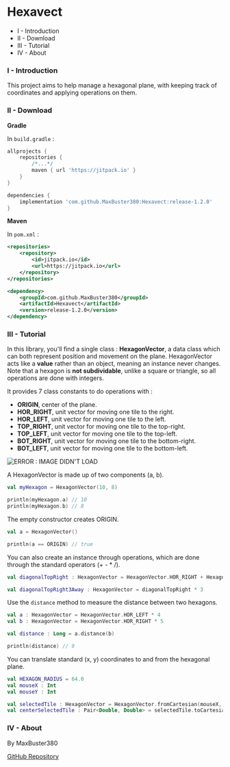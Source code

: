 # Hexavect

- I - Introduction
- II - Download
- III - Tutorial
- IV - About

### I - Introduction

This project aims to help manage a hexagonal plane, with keeping track of coordinates and applying operations on them. 

### II - Download

__Gradle__

In `build.gradle` :

```gradle
allprojects {
	repositories {
		/*...*/
		maven { url 'https://jitpack.io' }
	}
}
```

```gradle
dependencies {
    implementation 'com.github.MaxBuster380:Hexavect:release-1.2.0'
}
```

__Maven__

In `pom.xml` :
```xml
<repositories>
	<repository>
	    <id>jitpack.io</id>
	    <url>https://jitpack.io</url>
	</repository>
</repositories>
```

```xml
<dependency>
    <groupId>com.github.MaxBuster380</groupId>
    <artifactId>Hexavect</artifactId>
    <version>release-1.2.0</version>
</dependency>
```

### III - Tutorial

In this library, you'll find a single class : **HexagonVector**, 
a data class which can both represent position and movement on the plane.
HexagonVector acts like a **value** rather than an object, 
meaning an instance never changes.
Note that a hexagon is **not subdividable**, 
unlike a square or triangle, so all operations are done with integers.

It provides 7 class constants to do operations with :
 - **ORIGIN**, center of the plane.
 - **HOR_RIGHT**, unit vector for moving one tile to the right.
 - **HOR_LEFT**, unit vector for moving one tile to the left.
 - **TOP_RIGHT**, unit vector for moving one tile to the top-right.
 - **TOP_LEFT**, unit vector for moving one tile to the top-left.
 - **BOT_RIGHT**, unit vector for moving one tile to the bottom-right.
 - **BOT_LEFT**, unit vector for moving one tile to the bottom-left.

![ERROR : IMAGE DIDN'T LOAD](https://github.com/MaxBuster380/Hexavect/tree/main/README_images/unitVectors.svg)

A HexagonVector is made up of two components (a, b).
```Kotlin
val myHexagon = HexagonVector(10, 8)

println(myHexagon.a) // 10
println(myHexagon.b) // 8
```

The empty constructor creates ORIGIN.
```Kotlin
val a = HexagonVector()

println(a == ORIGIN) // true
```

You can also create an instance through operations, which are done through the standard operators (+ - * /).

```Kotlin
val diagonalTopRight : HexagonVector = HexagonVector.HOR_RIGHT + HexagonVector.TOP_RIGHT

val diagonalTopRight3Away : HexagonVector = diagonalTopRight * 3
```

Use the `distance` method to measure the distance between two hexagons.
```Kotlin
val a : HexagonVector = HexagonVector.HOR_LEFT * 4
val b : HexagonVector = HexagonVector.HOR_RIGHT * 5

val distance : Long = a.distance(b)

println(distance) // 9
```

You can translate standard (x, y) coordinates to and from the hexagonal plane. 
```Kotlin
val HEXAGON_RADIUS = 64.0
val mouseX : Int
val mouseY : Int

val selectedTile : HexagonVector = HexagonVector.fromCartesian(mouseX, mouseY, HEXAGON_RADIUS)
val centerSelectedTile : Pair<Double, Double> = selectedTile.toCartesian(HEXAGON_RADIUS)
```

### IV - About

By MaxBuster380

[GitHub Repository](https://github.com/MaxBuster380/Hexavect)
